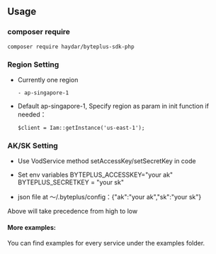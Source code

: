 ## Usage

### composer require
```
composer require haydar/byteplus-sdk-php
```

### Region Setting
- Currently one region
  ```
  - ap-singapore-1
  ```
- Default ap-singapore-1, Specify region as param in init function if needed：
  ```
  $client = Iam::getInstance('us-east-1');
  ```

### AK/SK Setting
- Use VodService method setAccessKey/setSecretKey in code

- Set env variables BYTEPLUS_ACCESSKEY="your ak"  BYTEPLUS_SECRETKEY = "your sk"

- json file at ～/.byteplus/config：{"ak":"your ak","sk":"your sk"}

Above will take precedence from high to low

#### More examples:
You can find examples for every service under the examples folder.



